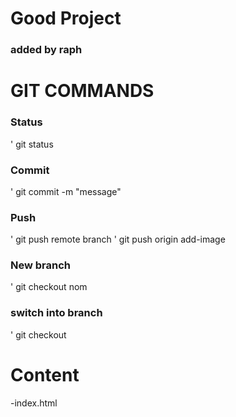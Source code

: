 # Good Project

### added by raph


# GIT COMMANDS

### Status
' git status

### Commit
' git commit -m "message"

### Push
' git push remote branch
' git push origin add-image

### New branch
' git checkout nom

### switch into branch

' git checkout <nom>

# Content

-index.html

